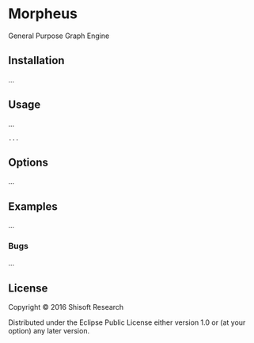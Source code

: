 # Morpheus

General Purpose Graph Engine

## Installation

...

## Usage

...

    ...

## Options

...

## Examples

...

### Bugs

...


## License

Copyright © 2016 Shisoft Research

Distributed under the Eclipse Public License either version 1.0 or (at
your option) any later version.
